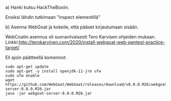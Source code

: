 a) Hanki kutsu HackTheBoxiin.

Ensiksi lähdin tutkimaan "inspect elementillä"


b) Asenna WebGoat ja kokeile, että pääset kirjautumaan sisään.

WebCoatin asennus oli suoraviivaisesti Tero Karvisen ohjeiden mukaan.
Linkki:http://terokarvinen.com/2020/install-webgoat-web-pentest-practice-target/

Eli ajoin päätteellä komennot:

``` 
sudo apt-get update
sudo apt-get -y install openjdk-11-jre ufw
sudo ufw enable
wget https://github.com/WebGoat/WebGoat/releases/download/v8.0.0.M26/webgoat-server-8.0.0.M26.jar
java -jar webgoat-server-8.0.0.M26.jar 
 ```
